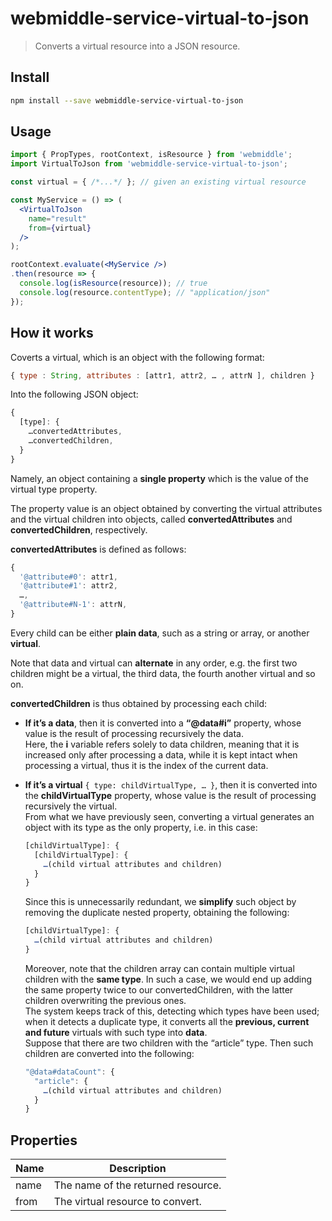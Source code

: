 # webmiddle-service-virtual-to-json 

> Converts a virtual resource into a JSON resource.

## Install

```bash
npm install --save webmiddle-service-virtual-to-json
```

## Usage

```jsx
import { PropTypes, rootContext, isResource } from 'webmiddle';
import VirtualToJson from 'webmiddle-service-virtual-to-json';

const virtual = { /*...*/ }; // given an existing virtual resource

const MyService = () => (
  <VirtualToJson
    name="result"
    from={virtual}
  />
);

rootContext.evaluate(<MyService />)
.then(resource => {
  console.log(isResource(resource)); // true
  console.log(resource.contentType); // "application/json"
});
```

## How it works

Coverts a virtual, which is an object with the following format:

```javascript
{ type : String, attributes : [attr1, attr2, … , attrN ], children }
```

Into the following JSON object:

```javascript
{
  [type]: {
    …convertedAttributes,
    …convertedChildren,
  }
}
```

Namely, an object containing a **single property** which is the value of
the virtual type property.

The property value is an object obtained by converting the virtual
attributes and the virtual children into objects, called
**convertedAttributes** and **convertedChildren**, respectively.

**convertedAttributes** is defined as follows:

```javascript
{   
  '@attribute#0': attr1,
  '@attribute#1': attr2,
  …,
  '@attribute#N-1': attrN,
}
```

Every child can be either **plain data**, such as a string or array, or
another **virtual**.

Note that data and virtual can **alternate** in any order, e.g. the
first two children might be a virtual, the third data, the fourth
another virtual and so on.

**convertedChildren** is thus obtained by processing each child:

-   **If it’s a data**, then it is converted into a **“@data\#i”**
    property, whose value is the result of processing recursively the
    data.<br />
    Here, the **i** variable refers solely to data children, meaning
    that it is increased only after processing a data, while it is kept
    intact when processing a virtual, thus it is the index of the
    current data.

-   **If it’s a virtual** `{ type: childVirtualType, … }`, then it is
    converted into the **childVirtualType** property, whose value is the
    result of processing recursively the virtual.<br />
    From what we have previously seen, converting a virtual generates an
    object with its type as the only property, i.e. in this case:<br />

    ```javascript
    [childVirtualType]: {
      [childVirtualType]: {
        …(child virtual attributes and children)
      }
    }
    ```

    Since this is unnecessarily redundant, we **simplify** such object
    by removing the duplicate nested property, obtaining the following:

    ```javascript
    [childVirtualType]: {
      …(child virtual attributes and children)
    }
    ```

    Moreover, note that the children array can contain multiple virtual
    children with the **same type**. In such a case, we would end up
    adding the same property twice to our convertedChildren, with the
    latter children overwriting the previous ones.<br />
    The system keeps track of this, detecting which types have been
    used; when it detects a duplicate type, it converts all the
    **previous, current and future** virtuals with such type into
    **data**.<br />
    Suppose that there are two children with the “article” type. Then
    such children are converted into the following:

    ```javascript
    "@data#dataCount": {
      "article": {
        …(child virtual attributes and children)
      }
    }
    ```

## Properties

Name                       | Description
---------------------------|------------------------------------------------------
name                       | The name of the returned resource.
from                       | The virtual resource to convert.
